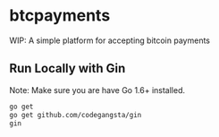 # btcpayments
WIP: A simple platform for accepting bitcoin payments

## Run Locally with Gin

Note: Make sure you are have Go 1.6+ installed.

```bash
go get
go get github.com/codegangsta/gin
gin
```
